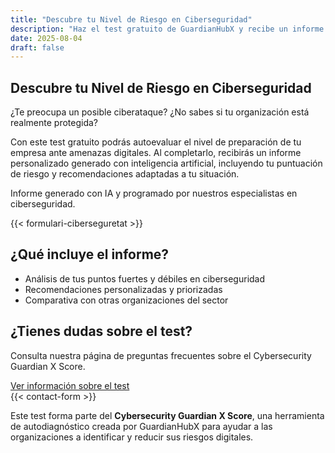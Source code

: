 ```yaml
---
title: "Descubre tu Nivel de Riesgo en Ciberseguridad"
description: "Haz el test gratuito de GuardianHubX y recibe un informe generado por IA con tu puntuación y recomendaciones personalizadas para mejorar la seguridad digital de tu organización."
date: 2025-08-04
draft: false
---
```


<section class="section">
  <div class="container">
    <h1 class="title-xl">Descubre tu Nivel de Riesgo en Ciberseguridad</h1>
    <p class="lead">¿Te preocupa un posible ciberataque? ¿No sabes si tu organización está realmente protegida?</p>
    <p>
      Con este test gratuito podrás autoevaluar el nivel de preparación de tu empresa ante amenazas digitales. Al completarlo, recibirás un informe personalizado generado con inteligencia artificial, incluyendo tu puntuación de riesgo y recomendaciones adaptadas a tu situación.
    </p>
    <p class="text-muted small">
      Informe generado con IA y programado por nuestros especialistas en ciberseguridad.
    </p>
  </div>
</section>

<section class="section">
  <div class="container">
    {{< formulari-ciberseguretat >}}
  </div>
</section>

<section class="section">
  <div class="container">
    <h2 class="title">¿Qué incluye el informe?</h2>
    <ul class="list-disc ml-4">
      <li>Análisis de tus puntos fuertes y débiles en ciberseguridad</li>
      <li>Recomendaciones personalizadas y priorizadas</li>
      <li>Comparativa con otras organizaciones del sector</li>
    </ul>
  </div>
</section>

<section class="section bg-primary text-white text-center callout py-5 rounded">
  <div class="container">
    <h2 class="title-lg">¿Tienes dudas sobre el test?</h2>
    <p class="lead">Consulta nuestra página de preguntas frecuentes sobre el Cybersecurity Guardian X Score.</p>
    <a href="/es/test-ciberseguridad/" class="btn btn-light btn-lg">Ver información sobre el test</a>
  </div>
</section>

<section class="contact-section">
  <div class="container">
    {{< contact-form >}}
  </div>
</section>

<section class="section">
  <div class="container">
    <p class="text-muted small">
      Este test forma parte del <strong>Cybersecurity Guardian X Score</strong>, una herramienta de autodiagnóstico creada por GuardianHubX para ayudar a las organizaciones a identificar y reducir sus riesgos digitales.
    </p>
  </div>
</section>